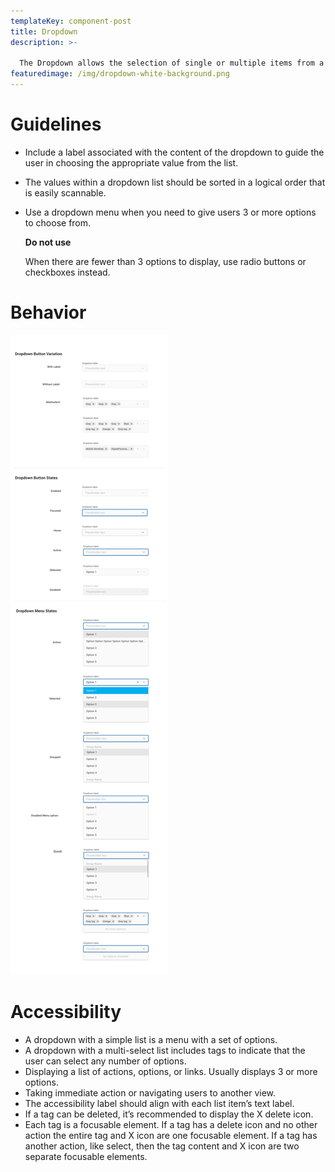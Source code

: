 ```yaml
---
templateKey: component-post
title: Dropdown
description: >-
  
  The Dropdown allows the selection of single or multiple items from a list, which allows the users to choose an option and execute the relevant action.
featuredimage: /img/dropdown-white-background.png
---
```

# **Guidelines**

* Include a label associated with the content of the dropdown to guide the user in choosing the appropriate value from the list.
* The values within a dropdown list should be sorted in a logical order that is easily scannable.
* Use a dropdown menu when you need to give users 3 or more options to choose from.

  **Do not use**

  When there are fewer than 3 options to display, use radio buttons or checkboxes instead.

# **Behavior**

![](/static/img/dropdown.png)

# **Accessibility**

* A dropdown with a simple list is a menu with a set of options.
* A dropdown with a multi-select list includes tags to indicate that the user can select any number of options.
* Displaying a list of actions, options, or links. Usually displays 3 or more options.
* Taking immediate action or navigating users to another view.
* The accessibility label should align with each list item’s text label. 
* If a tag can be deleted, it’s recommended to display the X delete icon.
* Each tag is a focusable element. If a tag has a delete icon and no other action the entire tag and X icon are one focusable element. If a tag has another action, like select, then the tag content and X icon are two separate focusable elements.



